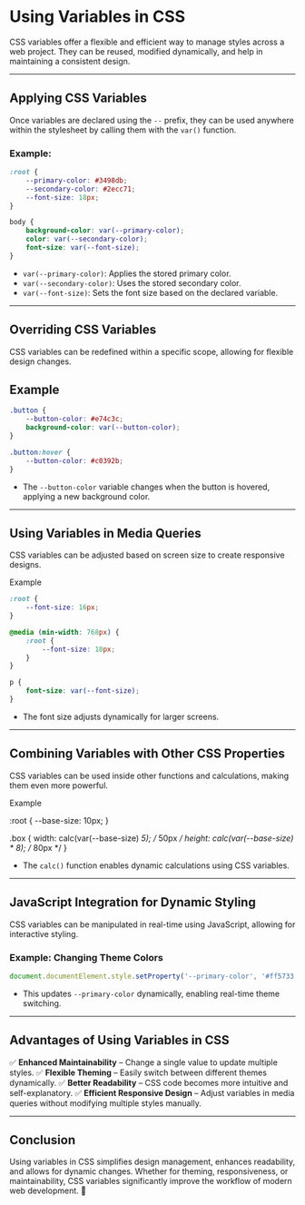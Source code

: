 # Using Variables in CSS

CSS variables offer a flexible and efficient way to manage styles across a web project. They can be reused, modified dynamically, and help in maintaining a consistent design.

---

## **Applying CSS Variables**

Once variables are declared using the `--` prefix, they can be used anywhere within the stylesheet by calling them with the `var()` function.

### **Example:**

```css
:root {
    --primary-color: #3498db;
    --secondary-color: #2ecc71;
    --font-size: 18px;
}

body {
    background-color: var(--primary-color);
    color: var(--secondary-color);
    font-size: var(--font-size);
}
```

- `var(--primary-color)`: Applies the stored primary color.
- `var(--secondary-color)`: Uses the stored secondary color.
- `var(--font-size)`: Sets the font size based on the declared variable.

---

## **Overriding CSS Variables**

CSS variables can be redefined within a specific scope, allowing for flexible design changes.

## Example

```css
.button {
    --button-color: #e74c3c;
    background-color: var(--button-color);
}

.button:hover {
    --button-color: #c0392b;
}
```

- The `--button-color` variable changes when the button is hovered, applying a new background color.

---

## **Using Variables in Media Queries**

CSS variables can be adjusted based on screen size to create responsive designs.

Example

```css
:root {
    --font-size: 16px;
}

@media (min-width: 768px) {
    :root {
        --font-size: 18px;
    }
}

p {
    font-size: var(--font-size);
}
```

- The font size adjusts dynamically for larger screens.

---

## **Combining Variables with Other CSS Properties**

CSS variables can be used inside other functions and calculations, making them even more powerful.

Example

:root {
    --base-size: 10px;
}

.box {
    width: calc(var(--base-size) *5); /* 50px */
    height: calc(var(--base-size) * 8); /* 80px */
}

- The `calc()` function enables dynamic calculations using CSS variables.

---

## **JavaScript Integration for Dynamic Styling**

CSS variables can be manipulated in real-time using JavaScript, allowing for interactive styling.

### **Example: Changing Theme Colors**

```js
document.documentElement.style.setProperty('--primary-color', '#ff5733');
```

- This updates `--primary-color` dynamically, enabling real-time theme switching.

---

## **Advantages of Using Variables in CSS**

✅ **Enhanced Maintainability** – Change a single value to update multiple styles.
✅ **Flexible Theming** – Easily switch between different themes dynamically.
✅ **Better Readability** – CSS code becomes more intuitive and self-explanatory.
✅ **Efficient Responsive Design** – Adjust variables in media queries without modifying multiple styles manually.

---

## **Conclusion**

Using variables in CSS simplifies design management, enhances readability, and allows for dynamic changes. Whether for theming, responsiveness, or maintainability, CSS variables significantly improve the workflow of modern web development. 🚀
